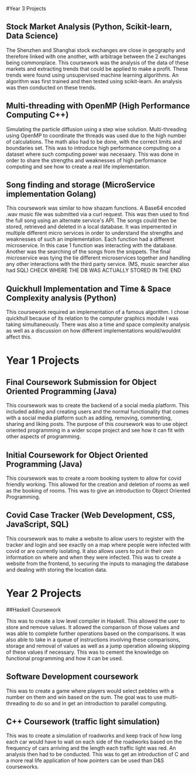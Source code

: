 #Year 3 Projects

## Stock Market Analysis (Python, Scikit-learn, Data Science)
The Shenzhen and Shanghai stock exchanges are close in geography and therefore linked with one another, with arbitrage between the 2 exchanges being commonplace. This coursework was the analysis of the data of these markets and extracting trends that could be applied to make a profit.
These trends were found using unsupervised machine learning algorithms. An algorithm was first trained and then tested using scikit-learn. An analysis was then conducted on these trends.

## Multi-threading with OpenMP (High Performance Computing C++)
Simulating the particle diffusion using a step wise solution. Multi-threading using OpenMP to coordinate the threads was used due to the high number of calculations. The math also had to be done, with the correct limits and boundaries set. This was to introduce high performance computing on a dataset where such computing power was necesaary. This was done in order to share the strengths and weaknesses of high performance computing and see how to create a real life implementation.

## Song finding and storage (MicroService implementation Golang)
This coursework was similar to how shazam functions. A Base64 encoded .wav music file was submitted via a curl request. This was then used to find the full song using an alternate service's API. 
The songs could then be stored, retrieved and deleted in a local database. It was impemented in multiple different micro services in order to understand the strengths and weaknesses of such an implementation. Each function had a different microservice. In this case 1 function was interacting with the database. Another was the searching of the songs from the snippets. The final microservice was tying the tie different microservices together and handling any other interactions with the third party service.
(MS, music searcher also had SQL) CHECK WHERE THE DB WAS ACTUALLY STORED IN THE END

## Quickhull Implementation and Time & Space Complexity analysis (Python)
This coursework required an implementation of a famous algorithm. I chose quickhull because of its relation to the computer graphics module I was taking simultaneously.
There was also a time and space complexity analysis as well as a discussion on how different implementations would/wouldnt affect this.

# Year 1 Projects

## Final Coursework Submission for Object Oriented Programming (Java)
This coursework was to create the backend of a social media platform. This included adding and creating users and the normal functionality that comes with a social media platform such as adding, removing, commenting, sharing and liking posts.
The purpose of this coursework was to use object oriented programming in a wider scope project and see how it can fit with other aspects of programming.

## Initial Coursework for Object Oriented Programming (Java)
This coursework was to create a room booking system to allow for covid friendly working. This allowed for the creation and deletion of rooms as well as the booking of rooms. This was to give an introduction to Object Oriented Programming.

## Covid Case Tracker (Web Development, CSS, JavaScript, SQL)
This coursework was to make a website to allow users to register with the tracker and login and see exactly on a map where people were infected with covid or are currently isolating. It also allows users to put in their own information on where and when they were infected. 
This was to create a website from the frontend, to securing the inputs to managing the database and dealing with storing the location data.


# Year 2 Projects

##Haskell Coursework

This was to create a low level compiler in Haskell. This allowed the user to store and remove values. It allowed the comparison of those values and was able to complete further operations based on the comparisons. It was also able to take in a queue of instructions involving these comparisons, storage and removal of values as well as a jump operation allowing skipping of these values if necessary.
This was to cement the knowledge on functional programming and how it can be used.

## Software Development coursework
This was to create a game where players would select pebbles with a number on them and win based on the sum. The goal was to use multi-threading to do so and in get an introduction to parallel computing.

## C++ Coursework (traffic light simulation)
This was to create a simulation of roadworks and keep track of how long each car would have to wait on each side of the roadworks based on the frequency of cars arriving and the length each traffic light was red. 
An analysis then had to be conducted. This was to get an introduction of C and a more real life application of how pointers can be used than D&S courseworks.
